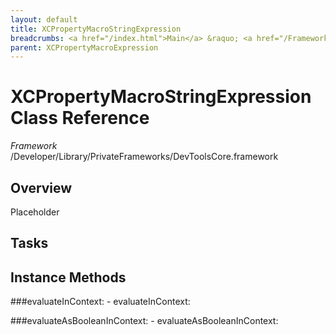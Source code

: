 ```yaml
---
layout: default
title: XCPropertyMacroStringExpression
breadcrumbs: <a href="/index.html">Main</a> &raquo; <a href="/Frameworks.html">Framework</a> &raquo; <a href="/Frameworks/DevToolsCore.html">DevToolsCore</a> &raquo; XCPropertyMacroStringExpression
parent: XCPropertyMacroExpression 
---
```

# XCPropertyMacroStringExpression Class Reference

*Framework* /Developer/Library/PrivateFrameworks/DevToolsCore.framework

## Overview

Placeholder

## Tasks

## Instance Methods

<a name="-evaluateInContext:"></a>
###evaluateInContext:
    - evaluateInContext:

<a name="-evaluateAsBooleanInContext:"></a>
###evaluateAsBooleanInContext:
    - evaluateAsBooleanInContext:

